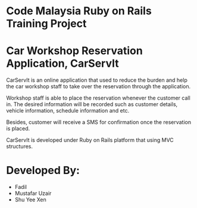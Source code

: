 # Code Malaysia Ruby on Rails Training Project
# Car Workshop Reservation Application, CarServIt

CarServIt is an online application that used to reduce the burden and help the car workshop staff to take over the reservation through the application.

Workshop staff is able to place the reservation whenever the customer call in. The desired information will be recorded such as customer details, vehicle information, schedule information and etc.

Besides, customer will receive a SMS for confirmation once the reservation is placed. 

CarServIt is developed under Ruby on Rails platform that using MVC structures. 

# Developed By:
- Fadil 
- Mustafar Uzair
- Shu Yee Xen